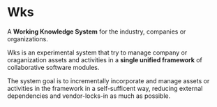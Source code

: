 # Wks
A **Working Knowledge System** for the industry, companies or organizations.

Wks is an experimental system that try to manage company or oraganization assets and activities in a **single unified framework** of collaborative software modules.

The system goal is to incrementally incorporate and manage assets or activities in the framework in a self-sufficent way, reducing external dependencies and vendor-locks-in as much as possible.


